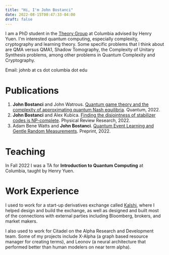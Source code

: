 ```yaml
---
title: "Hi, I'm John Bostanci"
date: 2022-08-15T00:47:33-04:00
draft: false
---
```

I am a PhD student in the [Theory Group](https://theory.cs.columbia.edu/) at Columbia advised by Henry Yuen.  I'm interested quantum computing, especially complexity, cryptography and learning theory.  Some specific problems that I think about are QMA versus QMA1, Shadow Tomography, the Complexity of Unitary Synthesis problems, among other problems in Quantum Complexity and Cryptography. 

Email: johnb at cs dot columbia dot edu

# Publications
1. __John Bostanci__ and John Watrous. [Quantum game theory and the complexity of approximating quantum Nash equilibria](https://arxiv.org/abs/2102.00512). Quantum, 2022.
2. __John Bostanci__ and Alex Kubica. [Finding the disjointness of stabilizer codes is NP-complete](https://arxiv.org/abs/2108.04738). Physical Review Research, 2022.
3. Adam Bene Watts and __John Bostanci__. [Quantum Event Learning and Gentle Random Measurements](https://arxiv.org/abs/2210.09155).  Preprint, 2022.

# Teaching
In Fall 2022 I was a TA for __Introduction to Quantum Computing__ at Columbia, taught by Henry Yuen.

# Work Experience
I used to work for a start-up derivatives exchange called [Kalshi](https://kalshi.com/), where I helped design and build the exchange, as well as designed and built most of the connections with external parties including Bloomberg, brokers, and market makers.   

I also used to work for Citadel on the Alpha Research and Development team.  Some of my projects include X-Alpha (a graph based resource manager for creating terms), and Leonov (a neural architecture that performed better than human modelers on near term alpha).  


